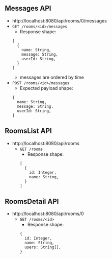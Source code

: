 ## Messages API
 - http://localhost:8080/api/rooms/0/messages
  - `GET /rooms/<id>/messages`
    - Response shape:
    ```
    [
      {
        name: String,
        message: String,
        userId: String,
      }
    ]
    ```
    - messages are ordered by time
  - `POST /rooms/<id>/messages`
    - Expected payload shape:
    ```
    {
      name: String,
      message: String,
      userId: String,
    }
    ```


## RoomsList API
- http://localhost:8080/api/rooms
  - `GET /rooms`
    - Response shape:
    ```
    [
      {
        id: Integer,
        name: String,
      }
    ]
    ```


## RoomsDetail API
- http://localhost:8080/api/rooms/0
  - `GET /rooms/<id>`
    - Response shape:
    ```
    {
      id: Integer,
      name: String,
      users: String[],
    }
    ```
